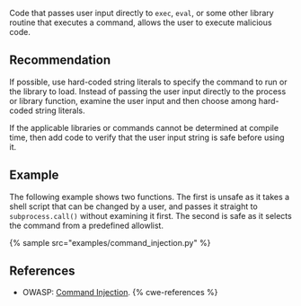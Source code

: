 Code that passes user input directly to `exec`, `eval`, or some other library routine that executes a command, allows the user to execute malicious code.


## Recommendation
If possible, use hard-coded string literals to specify the command to run or the library to load. Instead of passing the user input directly to the process or library function, examine the user input and then choose among hard-coded string literals.

If the applicable libraries or commands cannot be determined at compile time, then add code to verify that the user input string is safe before using it.


## Example
The following example shows two functions. The first is unsafe as it takes a shell script that can be changed by a user, and passes it straight to `subprocess.call()` without examining it first. The second is safe as it selects the command from a predefined allowlist.

{% sample src="examples/command_injection.py" %}

## References
* OWASP: [Command Injection](https://www.owasp.org/index.php/Command_Injection).
{% cwe-references %}
